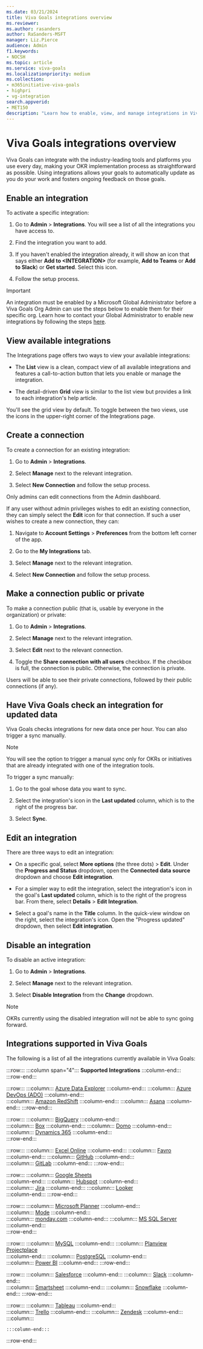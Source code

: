```yaml
---
ms.date: 03/21/2024
title: Viva Goals integrations overview
ms.reviewer: 
ms.author: rasanders
author: RaSanders-MSFT
manager: Liz.Pierce
audience: Admin
f1.keywords:
- NOCSH
ms.topic: article
ms.service: viva-goals
ms.localizationpriority: medium
ms.collection:  
- m365initiative-viva-goals
- highpri
- vg-integration
search.appverid:
- MET150
description: "Learn how to enable, view, and manage integrations in Viva Goals, as well as how to create and manage connections for those integrations."
---
```


# Viva Goals integrations overview

Viva Goals can integrate with the industry-leading tools and platforms you use every day, making your OKR implementation process as straightforward as possible. Using integrations allows your goals to automatically update as you do your work and fosters ongoing feedback on those goals.

## Enable an integration

To activate a specific integration:

1. Go to **Admin** > **Integrations**. You will see a list of all the integrations you have access to.

1. Find the integration you want to add.

1. If you haven't enabled the integration already, it will show an icon that says either **Add to \<INTEGRATION>** (for example, **Add to Teams** or **Add to Slack**) or **Get started**. Select this icon.

1. Follow the setup process.

> [!IMPORTANT]
> An integration must be enabled by a Microsoft Global Administrator before a Viva Goals Org Admin can use the steps below to enable them for their specific org. Learn how to contact your Global Administrator to enable new integrations by following the steps [here](vg-integrations-administration-overview.md).

## View available integrations

The Integrations page offers two ways to view your available integrations:

- The **List** view is a clean, compact view of all available integrations and features a call-to-action button that lets you enable or manage the integration.

- The detail-driven **Grid** view is similar to the list view but provides a link to each integration's help article.

You'll see the grid view by default. To toggle between the two views, use the icons in the upper-right corner of the Integrations page.

## Create a connection

To create a connection for an existing integration:

1. Go to **Admin** > **Integrations**.

1. Select **Manage** next to the relevant integration.

1. Select **New Connection** and follow the setup process.

Only admins can edit connections from the Admin dashboard.

If any user without admin privileges wishes to edit an existing connection, they can simply select the **Edit** icon for that connection. If such a user wishes to create a new connection, they can:

1. Navigate to **Account Settings** > **Preferences** from the bottom left corner of the app.

1. Go to the **My Integrations** tab.

1. Select **Manage** next to the relevant integration.

1. Select **New Connection** and follow the setup process.

## Make a connection public or private

To make a connection public (that is, usable by everyone in the organization) or private:

1. Go to **Admin** > **Integrations**.

1. Select **Manage** next to the relevant integration.

1. Select **Edit** next to the relevant connection.

1. Toggle the **Share connection with all users** checkbox. If the checkbox is full, the connection is public. Otherwise, the connection is private.

 Users will be able to see their private connections, followed by their public connections (if any).

## Have Viva Goals check an integration for updated data

Viva Goals checks integrations for new data once per hour. You can also trigger a sync manually.

> [!NOTE]
> You will see the option to trigger a manual sync only for OKRs or initiatives that are already integrated with one of the integration tools.

To trigger a sync manually:

1. Go to the goal whose data you want to sync.

1. Select the integration's icon in the **Last updated** column, which is to the right of the progress bar.

1. Select **Sync**.

## Edit an integration

There are three ways to edit an integration:

- On a specific goal, select **More options** (the three dots) > **Edit**. Under the **Progress and Status** dropdown, open the **Connected data source** dropdown and choose **Edit integration**.

- For a simpler way to edit the integration, select the integration's icon in the goal's **Last updated** column, which is to the right of the progress bar. From there, select **Details** > **Edit Integration**.

- Select a goal's name in the **Title** column. In the quick-view window on the right, select the integration's icon. Open the "Progress updated" dropdown, then select **Edit integration**.

## Disable an integration

To disable an active integration:

1. Go to **Admin** > **Integrations**.

1. Select **Manage** next to the relevant integration.

1. Select **Disable Integration** from the **Change** dropdown.

> [!NOTE]
> OKRs currently using the disabled integration will not be able to sync going forward.

## Integrations supported in Viva Goals

The following is a list of all the integrations currently available in Viva Goals:

:::row:::
   :::column span="4":::
      **Supported Integrations**
    :::column-end:::
:::row-end:::

:::row:::
    :::column:::
      [Azure Data Explorer](azure-data-explorer-integration.md)
    :::column-end:::
    :::column:::
      [Azure DevOps (ADO)](azure-devops-integration.md)
    :::column-end:::  
    :::column:::
      [Amazon RedShift](amazon-redshift-integration.md)
    :::column-end:::
    :::column:::
      [Asana](asana-integration.md)
    :::column-end:::
:::row-end:::

:::row:::
    :::column:::
      [BigQuery](bigquery-integration.md)
    :::column-end:::  
    :::column:::
      [Box](box-integration.md)
    :::column-end:::
    :::column:::
      [Domo](domo-integration.md)
    :::column-end:::
    :::column:::
      [Dynamics 365](dynamics-365-integration.md)
    :::column-end:::  
:::row-end:::

:::row:::
    :::column:::
      [Excel Online](excel-online-integration.md)
    :::column-end:::
   :::column:::
      [Favro](favro-generating-an-api-token.md)  
    :::column-end:::
    :::column:::
      [GitHub](github-integration.md)
    :::column-end:::  
    :::column:::
      [GitLab](gitlab-integration.md)
    :::column-end:::
:::row-end:::

:::row:::
    :::column:::
      [Google Sheets](gsheets-integration.md)  
    :::column-end:::
    :::column:::
      [Hubspot](hubspot-integration.md)
    :::column-end:::  
    :::column:::
      [Jira](jira-integration.md)
    :::column-end:::
    :::column:::
      [Looker](looker-integration.md)  
    :::column-end:::
:::row-end:::

:::row:::
    :::column:::
      [Microsoft Planner](microsoft-planner-integration.md)
    :::column-end:::  
    :::column:::
      [Mode](mode-integration.md)
    :::column-end:::  
    :::column:::
      [monday.com](monday.com-integration.md)
    :::column-end:::
    :::column:::
      [MS SQL Server](ms-sql-server-integration.md)
    :::column-end:::  
:::row-end:::

:::row:::
    :::column:::
      [MySQL](mysql-integration.md)
    :::column-end:::
    :::column:::
      [Planview Projectplace](planview-projectplace-integration.md)  
    :::column-end:::
    :::column:::
      [PostgreSQL](postgresql-integration.md)
    :::column-end:::  
    :::column:::
      [Power BI](power-bi-integration.md)
    :::column-end:::
:::row-end:::

:::row:::
    :::column:::
      [Salesforce](salesforce-integration.md)
    :::column-end:::
    :::column:::
      [Slack](slack-collaborate-with-viva-goals.md)
    :::column-end:::  
    :::column:::
      [Smartsheet](smartsheet-integration.md)
    :::column-end:::
    :::column:::
      [Snowflake](snowflake-integration.md)
    :::column-end:::
:::row-end:::

:::row:::
    :::column:::
      [Tableau](tableau-integration.md)
    :::column-end:::  
    :::column:::
      [Trello](trello-integration.md)
    :::column-end:::
    :::column:::
      [Zendesk](zendesk-integration.md)
    :::column-end:::
    :::column:::

    :::column-end:::
:::row-end:::
